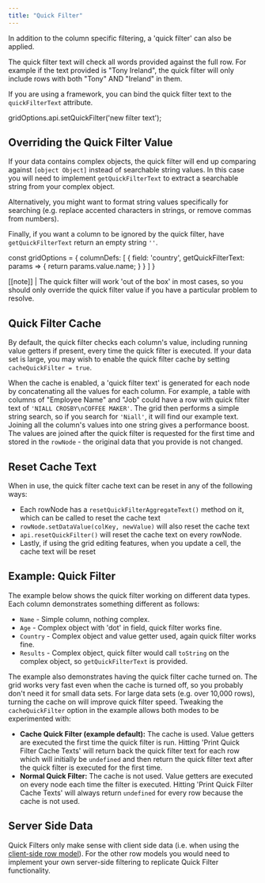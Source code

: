 ```yaml
---
title: "Quick Filter"
---
```


In addition to the column specific filtering, a 'quick filter' can also be applied.

The quick filter text will check all words provided against the full row. For example if the text provided is "Tony Ireland", the quick filter will only include rows with both "Tony" AND "Ireland" in them.

If you are using a framework, you can bind the quick filter text to the `quickFilterText` attribute.

<api-documentation source='grid-options/properties.json' section='filter' names='["quickFilterText"]' config='{"overrideBottomMargin":"0rem"}'></api-documentation>
<api-documentation source='grid-api/api.json' section='filter' names='["setQuickFilter"]'></api-documentation>

<snippet>
gridOptions.api.setQuickFilter('new filter text');
</snippet>

## Overriding the Quick Filter Value

If your data contains complex objects, the quick filter will end up comparing against `[object Object]` instead of searchable string values. In this case you will need to implement `getQuickFilterText` to extract a searchable string from your complex object. 

Alternatively, you might want to format string values specifically for searching (e.g. replace accented characters in strings, or remove commas from numbers).

Finally, if you want a column to be ignored by the quick filter, have `getQuickFilterText` return an empty string `''`.

<api-documentation source='column-properties/properties.json' section='filtering' names='["getQuickFilterText"]'></api-documentation>

<snippet>
const gridOptions = {
    columnDefs: [
        {
            field: 'country',
            getQuickFilterText: params => {
                return params.value.name;
            }
        }
    ]
}
</snippet>


[[note]]
| The quick filter will work 'out of the box' in most cases, so you should only override the quick filter value if you have a particular problem to resolve.

## Quick Filter Cache

By default, the quick filter checks each column's value, including running value getters if present, every time the quick filter is executed. If your data set is large, you may wish to enable the quick filter cache by setting `cacheQuickFilter = true`.

<api-documentation source='grid-options/properties.json' section='filter' names='["cacheQuickFilter"]'></api-documentation>

When the cache is enabled, a 'quick filter text' is generated for each node by concatenating all the values for each column. For example, a table with columns of "Employee Name" and "Job" could have a row with quick filter text of `'NIALL CROSBY\nCOFFEE MAKER'`. The grid then performs a simple string search, so if you search for `'Niall'`, it will find our example text. Joining all the column's values into one string gives a performance boost. The values are joined after the quick filter is requested for the first time and stored in the `rowNode` - the original data that you provide is not changed.

## Reset Cache Text

When in use, the quick filter cache text can be reset in any of the following ways:

- Each rowNode has a `resetQuickFilterAggregateText()` method on it, which can be called to reset the cache text
- `rowNode.setDataValue(colKey, newValue)` will also reset the cache text
- `api.resetQuickFilter()` will reset the cache text on every rowNode.
- Lastly, if using the grid editing features, when you update a cell, the cache text will be reset

## Example: Quick Filter

The example below shows the quick filter working on different data types. Each column demonstrates something different as follows:

- `Name` - Simple column, nothing complex.
- `Age` - Complex object with 'dot' in field, quick filter works fine.
- `Country` - Complex object and value getter used, again quick filter works fine.
- `Results` - Complex object, quick filter would call `toString` on the complex object, so `getQuickFilterText` is provided.

The example also demonstrates having the quick filter cache turned on. The grid works very fast even when the cache is turned off, so you probably don't need it for small data sets. For large data sets (e.g. over 10,000 rows), turning the cache on will improve quick filter speed. Tweaking the `cacheQuickFilter` option in the example allows both modes to be experimented with:

- **Cache Quick Filter (example default):** The cache is used. Value getters are executed the first time the quick filter is run. Hitting 'Print Quick Filter Cache Texts' will return back the quick filter text for each row which will initially be `undefined` and then return the quick filter text after the quick filter is executed for the first time.
- **Normal Quick Filter:** The cache is not used. Value getters are executed on every node each time the filter is executed. Hitting 'Print Quick Filter Cache Texts' will always return `undefined` for every row because the cache is not used.

<grid-example title='Quick Filter' name='quick-filter' type='generated' options='{ "exampleHeight": 580 }'></grid-example>

## Server Side Data

Quick Filters only make sense with client side data (i.e. when using the [client-side row model](/client-side-model/)). For the other row models you would need to implement your own server-side filtering to replicate Quick Filter functionality.

